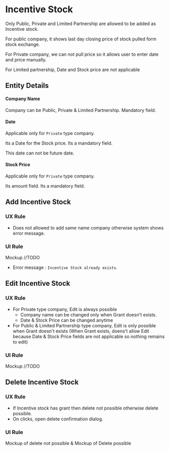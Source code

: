 # Incentive Stock

Only Public, Private and Limited Partnership are allowed to be added as Incentive stock.

For public company, it shows last day closing price of stock pulled form stock exchange. 

For Private company, we can not pull price so it allows user to enter date and price manually. 

For Limited partnership, Date and Stock price are not applicable

## Entity Details

#### Company Name

Company can be Public, Private & Limited Partnership. Mandatory field.

#### Date

Applicable only for `Private` type company.

Its a Date for the Stock price. Its a mandatory field. 

This date can not be future date.

#### Stock Price

Applicable only for `Private` type company.

Its amount field. Its a mandatory field.



## Add Incentive Stock

### UX Rule

- Does not allowed to add same name company otherwise system shows error message.

### UI Rule

Mockup //TODO

- Error message : `Incentive Stock already exists`.

## Edit Incentive Stock

### UX Rule

- For Private type company, Edit is always possible
  - Company name can be changed only when Grant doesn't exists.
  - Date & Stock Price can be changed anytime
- For Public & Limited Partnership type company, Edit is only possible when Grant doesn't exists (When Grant exists, doens't allow Edit because Date & Stock Price fields are not applicable so nothing remains to edit)

### UI Rule

Mockup //TODO

## Delete Incentive Stock

### UX Rule

- If Incentive stock has grant then delete not possible otherwise delete possible.
- On clicks, open delete confirmation dialog.

### UI Rule

Mockup of delete not possible & Mockup of Delete possible


